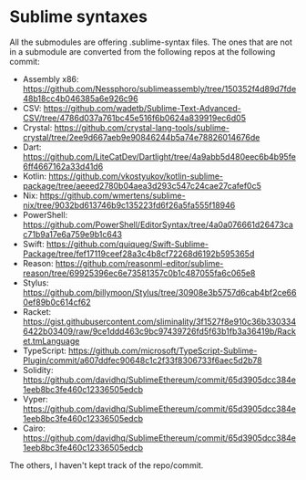 # Sublime syntaxes

All the submodules are offering .sublime-syntax files. The ones that are not in a submodule
are converted from the following repos at the following commit:

- Assembly x86: https://github.com/Nessphoro/sublimeassembly/tree/150352f4d89d7fde48b18cc4b046385a6e926c96
- CSV: https://github.com/wadetb/Sublime-Text-Advanced-CSV/tree/4786d037a761bc45e516f6b0624a839919ec6d05
- Crystal: https://github.com/crystal-lang-tools/sublime-crystal/tree/2ee9d667aeb9e90846244b5a74e78826014676de
- Dart: https://github.com/LiteCatDev/Dartlight/tree/4a9abb5d480eec6b4b95fe6ff4667162a33d41d6
- Kotlin: https://github.com/vkostyukov/kotlin-sublime-package/tree/aeeed2780b04aea3d293c547c24cae27cafef0c5
- Nix: https://github.com/wmertens/sublime-nix/tree/9032bd613746b9c135223fd6f26a5fa555f18946
- PowerShell: https://github.com/PowerShell/EditorSyntax/tree/4a0a076661d26473cac71b9a17e6a759e9b1c643
- Swift: https://github.com/quiqueg/Swift-Sublime-Package/tree/fef17119ceef28a3c4b8cf72268d6192b595365d
- Reason: https://github.com/reasonml-editor/sublime-reason/tree/69925396ec6e73581357c0b1c487055fa6c065e8
- Stylus: https://github.com/billymoon/Stylus/tree/30908e3b5757d6cab4bf2ce660ef89b0c614cf62
- Racket: https://gist.githubusercontent.com/sliminality/3f1527f8e910c36b3303346422b03409/raw/9ce1ddd463c9bc97439726fd5f63b1fb3a36419b/Racket.tmLanguage
- TypeScript: https://github.com/microsoft/TypeScript-Sublime-Plugin/commit/a607ddfec90648c1c2f33f8306733f6aec5d2b78
- Solidity: https://github.com/davidhq/SublimeEthereum/commit/65d3905dcc384e1eeb8bc3fe460c12336505edcb
- Vyper: https://github.com/davidhq/SublimeEthereum/commit/65d3905dcc384e1eeb8bc3fe460c12336505edcb
- Cairo: https://github.com/davidhq/SublimeEthereum/commit/65d3905dcc384e1eeb8bc3fe460c12336505edcb

The others, I haven't kept track of the repo/commit.
